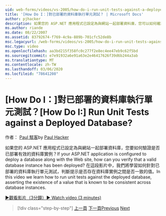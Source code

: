 ```yaml
---
uid: web-forms/videos/vs-2005/how-do-i-run-unit-tests-against-a-deployed-database
title: '[How Do I：]對已部署的資料庫執行單元測試？ | Microsoft Docs'
author: pjhacker
description: 如果您的 ASP.NET 應用程式已設定為與網站一起部署資料庫，您可以如何確認已部署有效的資料庫實例?。
ms.author: riande
ms.date: 08/22/2007
ms.assetid: 83792674-f769-4c9a-889b-701cfc52de8b
msc.legacyurl: /web-forms/videos/vs-2005/how-do-i-run-unit-tests-against-a-deployed-database
msc.type: video
ms.openlocfilehash: aa3bd215f358fc0c277f2e8ec4ee47eb9c62f5bd
ms.sourcegitcommit: e7e91932a6e91a63e2e46417626f39d6b244a3ab
ms.translationtype: MT
ms.contentlocale: zh-TW
ms.lasthandoff: 03/06/2020
ms.locfileid: "78641208"
---
```

# <a name="how-do-i-run-unit-tests-against-a-deployed-database"></a><span data-ttu-id="ad21f-104">[How Do I：]對已部署的資料庫執行單元測試？</span><span class="sxs-lookup"><span data-stu-id="ad21f-104">[How Do I:] Run Unit Tests against a Deployed Database?</span></span>

<span data-ttu-id="ad21f-105">作者： [Paul 駭客](https://github.com/pjhacker)</span><span class="sxs-lookup"><span data-stu-id="ad21f-105">by [Paul Hacker](https://github.com/pjhacker)</span></span>

<span data-ttu-id="ad21f-106">如果您的 ASP.NET 應用程式已設定為與網站一起部署資料庫，您要如何驗證是否已部署有效的資料庫實例？</span><span class="sxs-lookup"><span data-stu-id="ad21f-106">If your ASP.NET application is configured to deploy a database along with the Web site, how can you verify that a valid database instance has been deployed?</span></span> <span data-ttu-id="ad21f-107">在這段影片中，我們將學習如何針對已部署的資料庫執行單元測試，判斷提示是否存在資料庫實例之間是否一致的值。</span><span class="sxs-lookup"><span data-stu-id="ad21f-107">In this video we learn how to run unit tests against the deployed database, asserting the existence of a value that is known to be consistent across database instances.</span></span>

[<span data-ttu-id="ad21f-108">&#9654;觀看影片（3分鐘）</span><span class="sxs-lookup"><span data-stu-id="ad21f-108">&#9654; Watch video (3 minutes)</span></span>](https://channel9.msdn.com/Blogs/ASP-NET-Site-Videos/how-do-i-run-unit-tests-against-a-deployed-database)

> [!div class="step-by-step"]
> <span data-ttu-id="ad21f-109">[上一頁](how-do-i-deploy-a-web-application-during-a-team-build.md)
> [下一頁](how-do-i-enable-code-coverage-and-profiling-in-production-applications.md)</span><span class="sxs-lookup"><span data-stu-id="ad21f-109">[Previous](how-do-i-deploy-a-web-application-during-a-team-build.md)
[Next](how-do-i-enable-code-coverage-and-profiling-in-production-applications.md)</span></span>
